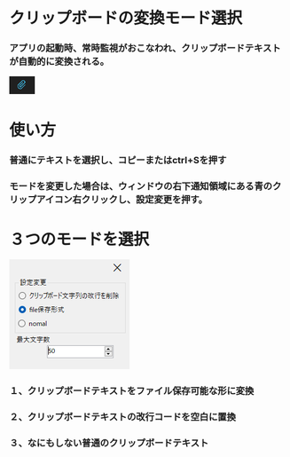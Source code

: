 # クリップボードの変換モード選択
### アプリの起動時、常時監視がおこなわれ、クリップボードテキストが自動的に変換される。
![icon](/clipicon.png) 

# 使い方
### 普通にテキストを選択し、コピーまたはctrl+Sを押す
### モードを変更した場合は、ウィンドウの右下通知領域にある青のクリップアイコン右クリックし、設定変更を押す。

# ３つのモードを選択
![icon](/settingsimage.png)
###   １、クリップボードテキストをファイル保存可能な形に変換
###   ２、クリップボードテキストの改行コードを空白に置換
###   ３、なにもしない普通のクリップボードテキスト

